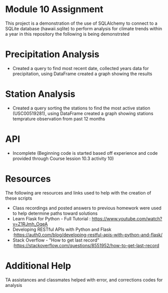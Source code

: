 # Module 10 Assignment
This project is a demonstration of the use of SQLAlchemy to connect to a SQLite database (hawaii.sqlite) to perform analysis for climate trends within a year in this repository the following is being demonstrsted

# Precipitation Analysis
 - Created a query to find most recent date, collected years data for precipitation, using DataFrame created a graph showing the results

# Station Analysis
 - Created a query sorting the stations  to find the most active station (USC00519281), using DataFrame created a graph showing stations temprature observation from past 12 months

# API 
- Incomplete (Beginning code is started based off experience and code provided through Course lession 10.3 activity 10)

# Resources
The following are resources and links used to help with the creation of these scripts
 -  Class recordings and posted answers to previous homework were used to help determine paths toward solutions
 -  Learn Flask for Python - Full Tutorial : https://www.youtube.com/watch?v=Z1RJmh_OqeA
 -  Developing RESTful APIs with Python and Flask :https://auth0.com/blog/developing-restful-apis-with-python-and-flask/
 -  Stack Overflow - "How to get last record" :https://stackoverflow.com/questions/8551952/how-to-get-last-record

# Additional Help 
TA assistances and classmates helped with error, and corrections codes for analysis 
